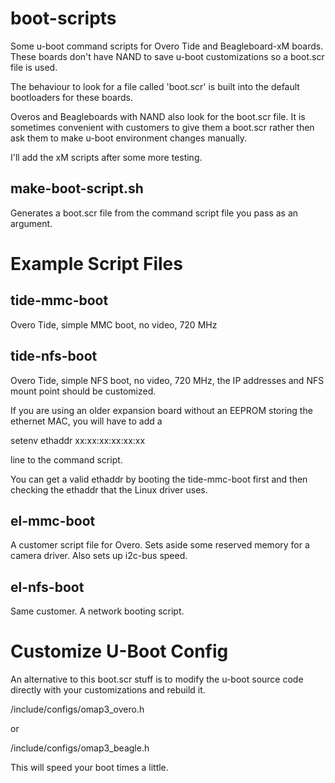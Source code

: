   boot-scripts
=======

Some u-boot command scripts for Overo Tide and Beagleboard-xM boards. These 
boards don't have NAND to save u-boot customizations so a boot.scr file is used.

The behaviour to look for a file called 'boot.scr' is built into the default
bootloaders for these boards.

Overos and Beagleboards with NAND also look for the boot.scr file. It is sometimes
convenient with customers to give them a boot.scr rather then ask them to make
u-boot environment changes manually.

I'll add the xM scripts after some more testing.


make-boot-script.sh
------
Generates a boot.scr file from the command script file you pass as an argument.


Example Script Files
=======


tide-mmc-boot 
------
Overo Tide, simple MMC boot, no video, 720 MHz


tide-nfs-boot
------
Overo Tide, simple NFS boot, no video, 720 MHz, the IP addresses and NFS mount
point should be customized. 

If you are using an older expansion board without an EEPROM storing the
ethernet MAC, you will have to add a

setenv ethaddr xx:xx:xx:xx:xx:xx 

line to the command script. 

You can get a valid ethaddr by booting the tide-mmc-boot first and then checking
the ethaddr that the Linux driver uses.


el-mmc-boot
------
A customer script file for Overo. Sets aside some reserved memory for a camera 
driver. Also sets up i2c-bus speed.


el-nfs-boot
------
Same customer. A network booting script.



Customize U-Boot Config
======
An alternative to this boot.scr stuff is to modify the u-boot source code
directly with your customizations and rebuild it.

<u-boot-src>/include/configs/omap3_overo.h 

or 

<u-boot-src>/include/configs/omap3_beagle.h 


This will speed your boot times a little.

